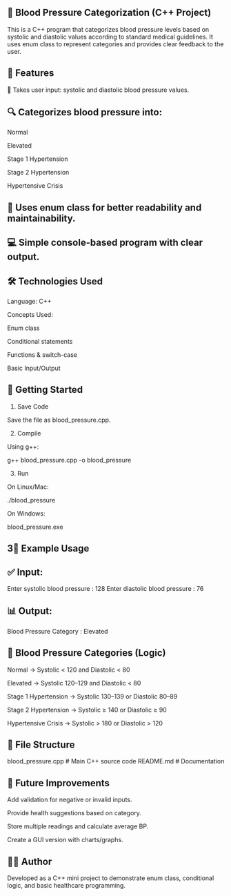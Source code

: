 ## 💉 Blood Pressure Categorization (C++ Project)

This is a C++ program that categorizes blood pressure levels based on systolic and diastolic values according to standard medical guidelines.
It uses enum class to represent categories and provides clear feedback to the user.

## 📌 Features

🧾 Takes user input: systolic and diastolic blood pressure values.

## 🔍 Categorizes blood pressure into:

Normal

Elevated

Stage 1 Hypertension

Stage 2 Hypertension

Hypertensive Crisis

## 🎯 Uses enum class for better readability and maintainability.

## 💻 Simple console-based program with clear output.

## 🛠️ Technologies Used

Language: C++

Concepts Used:

Enum class

Conditional statements

Functions & switch-case

Basic Input/Output

## 🚀 Getting Started
1. Save Code

Save the file as blood_pressure.cpp.

2. Compile

Using g++:

g++ blood_pressure.cpp -o blood_pressure

3. Run

On Linux/Mac:

./blood_pressure


On Windows:

blood_pressure.exe

## 3🎯 Example Usage
## ✅ Input:
Enter systolic blood pressure : 128
Enter diastolic blood pressure : 76

## 📊 Output:
Blood Pressure Category : Elevated

## 📌 Blood Pressure Categories (Logic)

Normal → Systolic < 120 and Diastolic < 80

Elevated → Systolic 120–129 and Diastolic < 80

Stage 1 Hypertension → Systolic 130–139 or Diastolic 80–89

Stage 2 Hypertension → Systolic ≥ 140 or Diastolic ≥ 90

Hypertensive Crisis → Systolic > 180 or Diastolic > 120

## 📂 File Structure
blood_pressure.cpp   # Main C++ source code
README.md            # Documentation

## 📌 Future Improvements

Add validation for negative or invalid inputs.

Provide health suggestions based on category.

Store multiple readings and calculate average BP.

Create a GUI version with charts/graphs.

## 👨‍💻 Author

Developed as a C++ mini project to demonstrate enum class, conditional logic, and basic healthcare programming.
